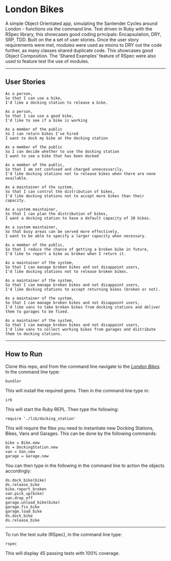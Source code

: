 # London Bikes

A simple Object Orientated app, simulating the Santender Cycles around London - functions via the command line. Test driven in Ruby with the RSpec library, this showcases good coding prncipals: Encapsulation, DRY, SRP, TDD. Built on the a set of user stories. Once the user story requirements were met, modules were used as mixins to DRY out the code further, as many classes shared duplicate code. This showcases good Object Composition. The 'Shared Examples' feature of RSpec were also used to feature test the use of modules.

---

## User Stories

```
As a person,
So that I can use a bike,
I'd like a docking station to release a bike.
```

```
As a person,
So that I can use a good bike,
I'd like to see if a bike is working
```

```
As a member of the public
So I can return bikes I've hired
I want to dock my bike at the docking station
```

```
As a member of the public
So I can decide whether to use the docking station
I want to see a bike that has been docked
```

```
As a member of the public,
So that I am not confused and charged unnecessarily,
I'd like docking stations not to release bikes when there are none available.
```

```
As a maintainer of the system,
So that I can control the distribution of bikes,
I'd like docking stations not to accept more bikes than their capacity.
```

```
As a system maintainer,
So that I can plan the distribution of bikes,
I want a docking station to have a default capacity of 20 bikes.
```

```
As a system maintainer,
So that busy areas can be served more effectively,
I want to be able to specify a larger capacity when necessary.
```

```
As a member of the public,
So that I reduce the chance of getting a broken bike in future,
I'd like to report a bike as broken when I return it.
```

```
As a maintainer of the system,
So that I can manage broken bikes and not disappoint users,
I'd like docking stations not to release broken bikes.
```

```
As a maintainer of the system,
So that I can manage broken bikes and not disappoint users,
I'd like docking stations to accept returning bikes (broken or not).
```

```
As a maintainer of the system,
So that I can manage broken bikes and not disappoint users,
I'd like vans to take broken bikes from docking stations and deliver them to garages to be fixed.
```

```
As a maintainer of the system,
So that I can manage broken bikes and not disappoint users,
I'd like vans to collect working bikes from garages and distribute them to docking stations.
```

---

## How to Run

Clone this repo, and from the command line navigate to the [_London Bikes_](london_bikes). In the command line type:

```
bundler
```

This will install the required gems. Then in the command line type in:

```
irb
```

This will start the Ruby REPL. Then type the following:

```
require './lib/docking_station'
```

This will require the files you need to instantiate new Docking Stations, Bikes, Vans and Garages. This can be done by the following commands:

```
bike = Bike.new
ds = DockingStation.new
van = Van.new
garage = Garage.new
```

You can then type in the following in the command line to action the objects accordingly:

```
ds.dock_bike(bike)
ds.release_bike
bike.report_broken
van.pick_up(bike)
van.drop_off
garage.unload_bike(bike)
garage.fix_bike
garage.load_bike
ds.dock_bike
ds.release_bike
```

---

To run the test suite (RSpec), in the command line type:

```
rspec
```

This will display 45 passing tests with 100% coverage.
